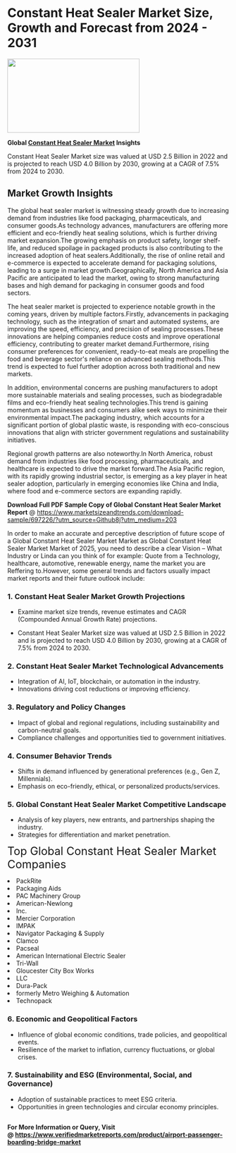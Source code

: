 <H1>Constant Heat Sealer Market Size, Growth and Forecast from 2024 - 2031</H1><img class="aligncenter size-medium wp-image-584254" src="https://thirdeyenews.in/wp-content/uploads/2024/09/Global-Market-Research-300x168.jpeg" alt="" width="300" height="168" /><p><strong>Global&nbsp;<a href="https://www.marketsizeandtrends.com/download-sample/697226/?utm_source=Github8j?utm_medium=203">Constant Heat Sealer Market</a> Insights</strong></p><p>Constant Heat Sealer Market size was valued at USD 2.5 Billion in 2022 and is projected to reach USD 4.0 Billion by 2030, growing at a CAGR of 7.5% from 2024 to 2030.</p><p><h2>Market Growth Insights</h2> <p>The global heat sealer market is witnessing steady growth due to increasing demand from industries like food packaging, pharmaceuticals, and consumer goods.As technology advances, manufacturers are offering more efficient and eco-friendly heat sealing solutions, which is further driving market expansion.The growing emphasis on product safety, longer shelf-life, and reduced spoilage in packaged products is also contributing to the increased adoption of heat sealers.Additionally, the rise of online retail and e-commerce is expected to accelerate demand for packaging solutions, leading to a surge in market growth.Geographically, North America and Asia Pacific are anticipated to lead the market, owing to strong manufacturing bases and high demand for packaging in consumer goods and food sectors.</p> <p>The heat sealer market is projected to experience notable growth in the coming years, driven by multiple factors.Firstly, advancements in packaging technology, such as the integration of smart and automated systems, are improving the speed, efficiency, and precision of sealing processes.These innovations are helping companies reduce costs and improve operational efficiency, contributing to greater market demand.Furthermore, rising consumer preferences for convenient, ready-to-eat meals are propelling the food and beverage sector's reliance on advanced sealing methods.This trend is expected to fuel further adoption across both traditional and new markets.</p> <p>In addition, environmental concerns are pushing manufacturers to adopt more sustainable materials and sealing processes, such as biodegradable films and eco-friendly heat sealing technologies.This trend is gaining momentum as businesses and consumers alike seek ways to minimize their environmental impact.The packaging industry, which accounts for a significant portion of global plastic waste, is responding with eco-conscious innovations that align with stricter government regulations and sustainability initiatives.</p> <p>Regional growth patterns are also noteworthy.In North America, robust demand from industries like food processing, pharmaceuticals, and healthcare is expected to drive the market forward.The Asia Pacific region, with its rapidly growing industrial sector, is emerging as a key player in heat sealer adoption, particularly in emerging economies like China and India, where food and e-commerce sectors are expanding rapidly.</p> <p><span class=""><strong>Download Full PDF Sample Copy of Global Constant Heat Sealer Market Report</strong> @ <a href="https://www.marketsizeandtrends.com/download-sample/697226/?utm_source=Github8j?utm_medium=203" target="_blank">https://www.marketsizeandtrends.com/download-sample/697226/?utm_source=Github8j?utm_medium=203</a></span></p><p>In order to make an accurate and perceptive description of future scope of a Global&nbsp;Constant Heat Sealer Market Market as Global&nbsp;Constant Heat Sealer Market Market of 2025, you need to describe a clear Vision &ndash; What Industry or Linda can you think of for example: Quote from a Technology, healthcare, automotive, renewable energy, name the market you are Reffering to.However, some general trends and factors usually impact market reports and their future outlook include:</p><h3>1.&nbsp;<strong>Constant Heat Sealer Market Growth Projections</strong></h3><ul><li>Examine market size trends, revenue estimates and CAGR (Compounded Annual Growth Rate) projections.</li><li><p>Constant Heat Sealer Market size was valued at USD 2.5 Billion in 2022 and is projected to reach USD 4.0 Billion by 2030, growing at a CAGR of 7.5% from 2024 to 2030.</p></li></ul><h3>2.&nbsp;<strong>Constant Heat Sealer Market Technological Advancements</strong></h3><ul><li>Integration of AI, IoT, blockchain, or automation in the industry.</li><li>Innovations driving cost reductions or improving efficiency.</li></ul><h3>3.&nbsp;<strong>Regulatory and Policy Changes</strong></h3><ul><li>Impact of global and regional regulations, including sustainability and carbon-neutral goals.</li><li>Compliance challenges and opportunities tied to government initiatives.</li></ul><h3>4.&nbsp;<strong>Consumer Behavior Trends</strong></h3><ul><li>Shifts in demand influenced by generational preferences (e.g., Gen Z, Millennials).</li><li>Emphasis on eco-friendly, ethical, or personalized products/services.</li></ul><h3>5.&nbsp;<strong>Global Constant Heat Sealer Market Competitive Landscape</strong></h3><ul><li>Analysis of key players, new entrants, and partnerships shaping the industry.</li><li>Strategies for differentiation and market penetration.</li></ul><p data-pm-slice="1 1 []"><span style="color: inherit; font-family: inherit; font-size: 25px;">Top Global Constant Heat Sealer Market Companies</span></p><div class="" data-test-id=""><p><li>PackRite</li><li> Packaging Aids</li><li> PAC Machinery Group</li><li> American-Newlong</li><li> Inc.</li><li> Mercier Corporation</li><li> IMPAK</li><li> Navigator Packaging & Supply</li><li> Clamco</li><li> Pacseal</li><li> American International Electric Sealer</li><li> Tri-Wall</li><li> Gloucester City Box Works</li><li> LLC</li><li> Dura-Pack</li><li> formerly Metro Weighing & Automation</li><li> Technopack</li></p></div><h3>6.&nbsp;<strong>Economic and Geopolitical Factors</strong></h3><ul><li>Influence of global economic conditions, trade policies, and geopolitical events.</li><li>Resilience of the market to inflation, currency fluctuations, or global crises.</li></ul><h3>7.&nbsp;<strong>Sustainability and ESG (Environmental, Social, and Governance)</strong></h3><ul><li>Adoption of sustainable practices to meet ESG criteria.</li><li>Opportunities in green technologies and circular economy principles.</li></ul><h2><strong style="font-size: 14px;">For More Information or Query, Visit @&nbsp;</strong><a style="background-color: #ffffff; font-size: 14px;" href="https://www.marketsizeandtrends.com/report/constant-heat-sealer-market/" target="_blank">https://www.verifiedmarketreports.com/product/airport-passenger-boarding-bridge-market</a></h2>
